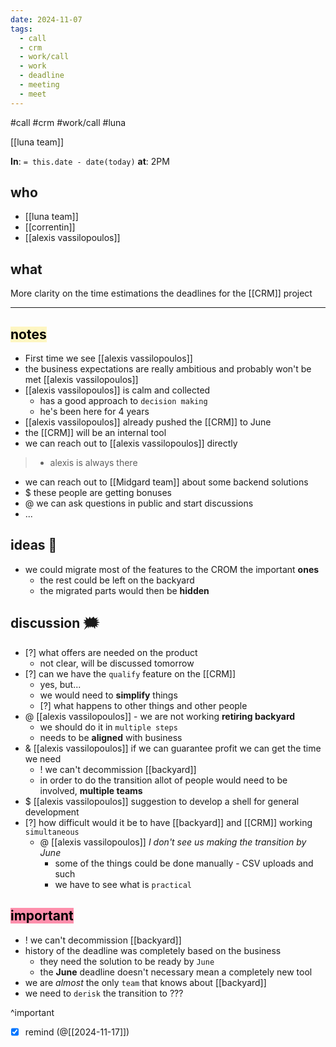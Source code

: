 ```yaml
---
date: 2024-11-07
tags:
  - call
  - crm
  - work/call
  - work
  - deadline
  - meeting
  - meet
---
```

#call 
#crm 
#work/call
#luna

[[luna team]]

**In**: `= this.date - date(today)`
**at**: 2PM

## who
- [[luna team]]
- [[correntin]]
- [[alexis vassilopoulos]]

## what
More clarity on the time estimations the deadlines for the [[CRM]] project

---

## <mark style="background: #FFF3A3A6;">notes</mark>
- First time we see [[alexis vassilopoulos]] 
- the business expectations are really ambitious and probably won't be met [[alexis vassilopoulos]]
- [[alexis vassilopoulos]] is calm and collected
	- has a good approach to `decision making`
	- he's been here for 4 years
- [[alexis vassilopoulos]] already pushed the [[CRM]] to June
- the [[CRM]] will be an internal tool
- we can reach out to [[alexis vassilopoulos]] directly
> 	- alexis is always there
- we can reach out to [[Midgard team]] about some backend solutions
- $ these people are getting bonuses
- @ we can ask questions in public and start discussions
- ...

## ideas 💭
- we could migrate most of the features to the CROM the important **ones**
	- the rest could be left on the backyard
	- the migrated parts would then be **hidden**

## discussion 🗯

- [?] what offers are needed on the product
	- not clear, will be discussed tomorrow
- [?]  can we have the `qualify` feature on the [[CRM]]
	- yes, but...
	- we would need to **simplify** things
	- [?] what happens to other things and other people
- @ [[alexis vassilopoulos]] - we are not  working **retiring backyard**
	- we should do it in `multiple steps`
	- needs to be **aligned** with business
- & [[alexis vassilopoulos]] if we can guarantee profit we can get the time we need
	- ! we can't decommission [[backyard]]
	- in order to do the transition allot of people would need to be involved, **multiple teams**
- $ [[alexis vassilopoulos]] suggestion to develop a shell for general development
- [?] how difficult would it be to have [[backyard]] and [[CRM]] working `simultaneous`
	- @ [[alexis vassilopoulos]] *I don't see us making the transition by June*
		- some of the things could be done manually - CSV uploads and such
		- we have to see what is `practical`

## <mark style="background: #FF5582A6;">important</mark>
- ! we can't decommission [[backyard]]
- history of the deadline was completely based on the business
	- they need the solution to be ready by `June`
	- the **June** deadline doesn't necessary mean a completely new tool
- we are *almost*  the only `team` that knows about [[backyard]]
- we need to `derisk` the transition to ???

^important

- [x] remind (@[[2024-11-17]])